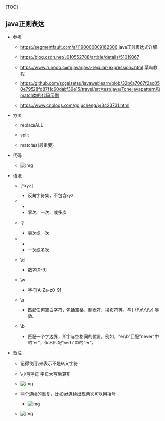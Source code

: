 [TOC]

## java正则表达

- 参考
  - https://segmentfault.com/a/1190000009162306 java正则表达式详解

  - https://blog.csdn.net/u010552788/article/details/51019367

  - https://www.runoob.com/java/java-regular-expressions.html 菜鸟教程

  - https://github.com/sogeisetsu/javaweblearn/blob/32b6a7067f2ac050e79528fd87f1c60dabf39e15/travel/src/test/java/Tone.javapattern和match类的代码示例

  - https://www.cnblogs.com/ggjucheng/p/3423731.html
- 方法

  - replaceALL

  - split

  - matches(最重要)
- 代码

  - ![img](https://api2.mubu.com/v3/document_image/6e0c5225-0613-41f7-99c8-f340bae2fbc0-6002487.jpg)
- 语法

  - [^xyz]
    - 反向字符集，不包含xyz

  - *
    - 零次、一次、或多次

  - ？
    - 零次或一次

  - +
    - 一次或多次

  - \d
    - 数字[0-9]

  - \w
    - 字符[A-Za-z0-9]

  - \s
    - 匹配任何空白字符，包括空格、制表符、换页符等。与 [ \f\n\r\t\v] 等效。

  - \b
    - 匹配一个字边界，即字与空格间的位置。例如，"er\b"匹配"never"中的"er"，但不匹配"verb"中的"er"。
- 备注

  - 记得使用\\来表示不是转义字符

  - \小写字母 字母大写后算非

  - ![img](https://api2.mubu.com/v3/document_image/d81b236d-2fc4-4f59-8eb0-5579416f2b7c-6002481.jpg)

  - 两个连续的重复，比如ad连续出现两次可以用括号
    - ![img](https://api2.mubu.com/v3/document_image/007766ee-cb30-401f-b6bd-716125ea0df4-6002481.jpg)

  - ![img](https://api2.mubu.com/v3/document_image/584c3b83-01d9-46aa-9ee4-23dabceb0fb8-6002481.jpg)

